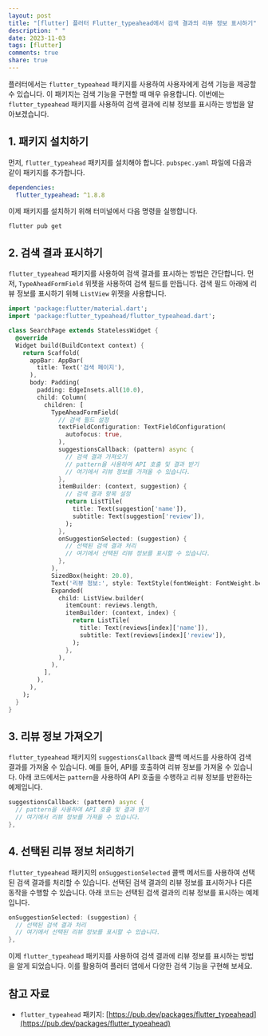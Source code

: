```yaml
---
layout: post
title: "[flutter] 플러터 Flutter_typeahead에서 검색 결과의 리뷰 정보 표시하기"
description: " "
date: 2023-11-03
tags: [flutter]
comments: true
share: true
---
```


플러터에서는 `flutter_typeahead` 패키지를 사용하여 사용자에게 검색 기능을 제공할 수 있습니다. 이 패키지는 검색 기능을 구현할 때 매우 유용합니다. 이번에는 `flutter_typeahead` 패키지를 사용하여 검색 결과에 리뷰 정보를 표시하는 방법을 알아보겠습니다.

## 1. 패키지 설치하기

먼저, `flutter_typeahead` 패키지를 설치해야 합니다. `pubspec.yaml` 파일에 다음과 같이 패키지를 추가합니다.

```yaml
dependencies:
  flutter_typeahead: ^1.8.8
```

이제 패키지를 설치하기 위해 터미널에서 다음 명령을 실행합니다.

```
flutter pub get
```

## 2. 검색 결과 표시하기

`flutter_typeahead` 패키지를 사용하여 검색 결과를 표시하는 방법은 간단합니다. 먼저, `TypeAheadFormField` 위젯을 사용하여 검색 필드를 만듭니다. 검색 필드 아래에 리뷰 정보를 표시하기 위해 `ListView` 위젯을 사용합니다.

```dart
import 'package:flutter/material.dart';
import 'package:flutter_typeahead/flutter_typeahead.dart';

class SearchPage extends StatelessWidget {
  @override
  Widget build(BuildContext context) {
    return Scaffold(
      appBar: AppBar(
        title: Text('검색 페이지'),
      ),
      body: Padding(
        padding: EdgeInsets.all(10.0),
        child: Column(
          children: [
            TypeAheadFormField(
              // 검색 필드 설정
              textFieldConfiguration: TextFieldConfiguration(
                autofocus: true,
              ),
              suggestionsCallback: (pattern) async {
                // 검색 결과 가져오기
                // pattern을 사용하여 API 호출 및 결과 받기
                // 여기에서 리뷰 정보를 가져올 수 있습니다.
              },
              itemBuilder: (context, suggestion) {
                // 검색 결과 항목 설정
                return ListTile(
                  title: Text(suggestion['name']),
                  subtitle: Text(suggestion['review']),
                );
              },
              onSuggestionSelected: (suggestion) {
                // 선택된 검색 결과 처리
                // 여기에서 선택된 리뷰 정보를 표시할 수 있습니다.
              },
            ),
            SizedBox(height: 20.0),
            Text('리뷰 정보:', style: TextStyle(fontWeight: FontWeight.bold)),
            Expanded(
              child: ListView.builder(
                itemCount: reviews.length,
                itemBuilder: (context, index) {
                  return ListTile(
                    title: Text(reviews[index]['name']),
                    subtitle: Text(reviews[index]['review']),
                  );
                },
              ),
            ),
          ],
        ),
      ),
    );
  }
}
```

## 3. 리뷰 정보 가져오기

`flutter_typeahead` 패키지의 `suggestionsCallback` 콜백 메서드를 사용하여 검색 결과를 가져올 수 있습니다. 예를 들어, API를 호출하여 리뷰 정보를 가져올 수 있습니다. 아래 코드에서는 `pattern`을 사용하여 API 호출을 수행하고 리뷰 정보를 반환하는 예제입니다.

```dart
suggestionsCallback: (pattern) async {
  // pattern을 사용하여 API 호출 및 결과 받기
  // 여기에서 리뷰 정보를 가져올 수 있습니다.
},
```

## 4. 선택된 리뷰 정보 처리하기

`flutter_typeahead` 패키지의 `onSuggestionSelected` 콜백 메서드를 사용하여 선택된 검색 결과를 처리할 수 있습니다. 선택된 검색 결과의 리뷰 정보를 표시하거나 다른 동작을 수행할 수 있습니다. 아래 코드는 선택된 검색 결과의 리뷰 정보를 표시하는 예제입니다.

```dart
onSuggestionSelected: (suggestion) {
  // 선택된 검색 결과 처리
  // 여기에서 선택된 리뷰 정보를 표시할 수 있습니다.
},
```

이제 `flutter_typeahead` 패키지를 사용하여 검색 결과에 리뷰 정보를 표시하는 방법을 알게 되었습니다. 이를 활용하여 플러터 앱에서 다양한 검색 기능을 구현해 보세요.

## 참고 자료
- `flutter_typeahead` 패키지: [https://pub.dev/packages/flutter_typeahead](https://pub.dev/packages/flutter_typeahead)